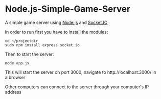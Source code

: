 Node.js-Simple-Game-Server
===================

A simple game server using [Node.js](http://nodejs.org/) and [Socket.IO](http://socket.io/)

In order to run first you have to install the modules:

    cd ~/projectdir
    sudo npm install express socket.io
  
Then to start the server:

    node app.js
    
This will start the server on port 3000, navigate to http://localhost:3000/ in a browser

Other computers can connect to the server through your computer's IP address